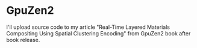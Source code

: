 # GpuZen2

I'll upload source code to my article "Real-Time Layered Materials Compositing Using Spatial Clustering Encoding" from GpuZen2 book after book release.
